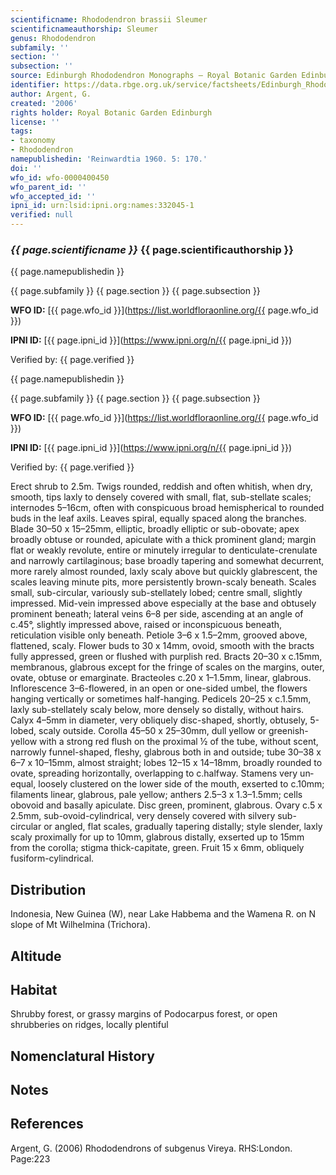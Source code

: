 ```yaml
---
scientificname: Rhododendron brassii Sleumer
scientificnameauthorship: Sleumer
genus: Rhododendron
subfamily: ''
section: ''
subsection: ''
source: Edinburgh Rhododendron Monographs – Royal Botanic Garden Edinburgh
identifier: https://data.rbge.org.uk/service/factsheets/Edinburgh_Rhododendron_Monographs.xhtml
author: Argent, G.
created: '2006'
rights holder: Royal Botanic Garden Edinburgh
license: ''
tags:
- taxonomy
- Rhododendron
namepublishedin: 'Reinwardtia 1960. 5: 170.'
doi: ''
wfo_id: wfo-0000400450
wfo_parent_id: ''
wfo_accepted_id: ''
ipni_id: urn:lsid:ipni.org:names:332045-1
verified: null
---
```

### _{{ page.scientificname }}_ {{ page.scientificauthorship }}
 {{ page.namepublishedin }}

{{ page.subfamily }} {{ page.section }} {{ page.subsection }}

**WFO ID:** [{{ page.wfo_id }}](https://list.worldfloraonline.org/{{ page.wfo_id }})

**IPNI ID:** [{{ page.ipni_id }}](https://www.ipni.org/n/{{ page.ipni_id }})

Verified by: {{ page.verified }}

 {{ page.namepublishedin }}

{{ page.subfamily }} {{ page.section }} {{ page.subsection }}

**WFO ID:** [{{ page.wfo_id }}](https://list.worldfloraonline.org/{{ page.wfo_id }})

**IPNI ID:** [{{ page.ipni_id }}](https://www.ipni.org/n/{{ page.ipni_id }})

Verified by: {{ page.verified }}



Erect shrub to 2.5m. Twigs rounded, reddish and often whitish, when dry, smooth, tips laxly to densely covered with small, flat, sub-stellate scales; internodes 5–16cm, often with conspicuous broad hemispherical to rounded buds in the leaf axils. Leaves spiral, equally spaced along the branches. Blade 30–50 x 15–25mm, elliptic, broadly elliptic or sub-obovate; apex broadly obtuse or rounded, apiculate with a thick prominent gland; margin flat or weakly revolute, entire or minutely irregular to denticulate-crenulate and narrowly cartilaginous; base broadly tapering and somewhat decurrent, more rarely almost rounded, laxly scaly above but quickly glabrescent, the scales leaving minute pits, more persistently brown-scaly beneath. Scales small, sub-circular, variously sub-­stellately lobed; centre small, slightly impressed. Mid-vein impressed above especially at the base and obtusely prominent beneath; lateral veins 6–8 per side, ascending at an angle of c.45°, slightly impressed above, raised or inconspicuous beneath, reticulation visible only beneath. Petiole 3–6 x 1.5–2mm, grooved above, flattened, scaly. Flower buds to 30 x 14mm, ovoid, smooth with the bracts fully appressed, green or flushed with purplish red. Bracts 20–30 x c.15mm, membranous, glabrous except for the fringe of scales on the margins, outer, ovate, obtuse or emarginate. Bracteoles c.20 x 1–1.5mm, linear, glabrous. Inflorescence 3–6-flowered, in an open or one-sided umbel, the flowers hanging vertically or sometimes half-hanging. Pedicels 20–25 x c.1.5mm, laxly sub-stellately scaly below, more densely so distally, without hairs. Calyx 4–5mm in diameter, very obliquely disc-shaped, shortly, obtusely, 5-lobed, scaly outside. Corolla 45–50 x 25–30mm, dull yellow or greenish-yellow with a strong red flush on the proximal ½ of the tube, without scent, narrowly funnel-shaped, fleshy, glabrous both in and outside; tube 30–38 x 6–7 x 10–15mm, almost straight; lobes 12–15 x 14–18mm, broadly rounded to ovate, spreading horizontally, overlapping to c.halfway. Stamens very un­equal, loosely clustered on the lower side of the mouth, exserted to c.10mm; filaments linear, glabrous, pale yellow; anthers 2.5–3 x 1.3–1.5mm; cells obovoid and basally apiculate. Disc green, prominent, glabrous. Ovary c.5 x 2.5mm, sub-ovoid-cylindrical, very densely covered with silvery sub-circular or angled, flat scales, gradually tapering distally; style slender, laxly scaly proximally for up to 10mm, glabrous distally, exserted up to 15mm from the corolla; stigma thick-capitate, green. Fruit 15 x 6mm, obliquely fusiform-cylindrical.

## Distribution
Indonesia, New Guinea (W), near Lake Habbema and the Wamena R. on N slope of Mt Wilhelmina (Trichora).

## Altitude


## Habitat
Shrubby forest, or grassy margins of Podocarpus forest, or open shrubberies on ridges, locally plentiful

## Nomenclatural History

                       
## Notes


## References

Argent, G. (2006) Rhododendrons of subgenus Vireya. RHS:London. Page:223
